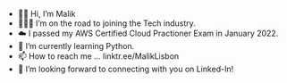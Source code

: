 - 👋🏾 Hi, I’m Malik
- 👨🏾‍💻 I’m on the road to joining the Tech industry.
- ☁️ I passed my AWS Certified Cloud Practioner Exam in January 2022.
- 🐍 I’m currently learning Python.
- 📫 How to reach me ... linktr.ee/MalikLisbon
- 🤝 I’m looking forward to connecting with you on Linked-In!


<!---
MalikKnowsTech/MalikKnowsTech is a ✨ special ✨ repository because its `README.md` (this file) appears on your GitHub profile.
You can click the Preview link to take a look at your changes.
--->
